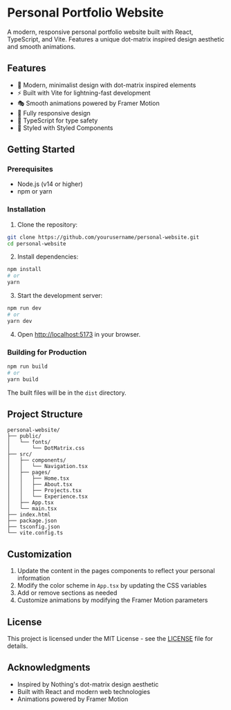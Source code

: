 # Personal Portfolio Website

A modern, responsive personal portfolio website built with React, TypeScript, and Vite. Features a unique dot-matrix inspired design aesthetic and smooth animations.

## Features

- 🎨 Modern, minimalist design with dot-matrix inspired elements
- ⚡ Built with Vite for lightning-fast development
- 🎭 Smooth animations powered by Framer Motion
- 📱 Fully responsive design
- 🎯 TypeScript for type safety
- 💅 Styled with Styled Components

## Getting Started

### Prerequisites

- Node.js (v14 or higher)
- npm or yarn

### Installation

1. Clone the repository:
```bash
git clone https://github.com/yourusername/personal-website.git
cd personal-website
```

2. Install dependencies:
```bash
npm install
# or
yarn
```

3. Start the development server:
```bash
npm run dev
# or
yarn dev
```

4. Open [http://localhost:5173](http://localhost:5173) in your browser.

### Building for Production

```bash
npm run build
# or
yarn build
```

The built files will be in the `dist` directory.

## Project Structure

```
personal-website/
├── public/
│   └── fonts/
│       └── DotMatrix.css
├── src/
│   ├── components/
│   │   └── Navigation.tsx
│   ├── pages/
│   │   ├── Home.tsx
│   │   ├── About.tsx
│   │   ├── Projects.tsx
│   │   └── Experience.tsx
│   ├── App.tsx
│   └── main.tsx
├── index.html
├── package.json
├── tsconfig.json
└── vite.config.ts
```

## Customization

1. Update the content in the pages components to reflect your personal information
2. Modify the color scheme in `App.tsx` by updating the CSS variables
3. Add or remove sections as needed
4. Customize animations by modifying the Framer Motion parameters

## License

This project is licensed under the MIT License - see the [LICENSE](LICENSE) file for details.

## Acknowledgments

- Inspired by Nothing's dot-matrix design aesthetic
- Built with React and modern web technologies
- Animations powered by Framer Motion 
